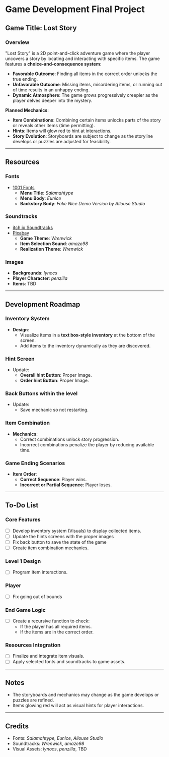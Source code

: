 # Game Development Final Project
## Game Title: **Lost Story**

### Overview
"Lost Story" is a 2D point-and-click adventure game where the player uncovers a story by locating and interacting with specific items. 
The game features a **choice-and-consequence system**:
- **Favorable Outcome**: Finding all items in the correct order unlocks the true ending.
- **Unfavorable Outcome**: Missing items, misordering items, or running out of time results in an unhappy ending.
- **Dynamic Atmosphere**: The game grows progressively creepier as the player delves deeper into the mystery.

**Planned Mechanics**:
- **Item Combinations**: Combining certain items unlocks parts of the story or reveals other items (time permitting).
- **Hints**: Items will glow red to hint at interactions.
- **Story Evolution**: Storyboards are subject to change as the storyline develops or puzzles are adjusted for feasibility.

---

## Resources

### Fonts
- [1001 Fonts](https://www.1001fonts.com/)
  - **Menu Title**: *Salamahtype*
  - **Menu Body**: *Eunice*
  - **Backstory Body**: *Fake Nice Demo Version by Allouse Studio*

### Soundtracks
- [itch.io Soundtracks](https://itch.io/soundtracks)
- [Pixabay](https://pixabay.com/)
  - **Game Theme**: *Wrenwick*
  - **Item Selection Sound**: *amaze98*
  - **Realization Theme**: *Wrenwick*

### Images
- **Backgrounds**: *lynocs*
- **Player Character**: *penzilla*
- **Items**: TBD

---

## Development Roadmap

### Inventory System
- **Design**:
  - Visualize items in a **text box-style inventory** at the bottom of the screen.
  - Add items to the inventory dynamically as they are discovered.

### Hint Screen
- Update:
  - **Overall hint Button**: Proper Image.
  - **Order hint Button**: Proper Image.

### Back Buttons within the level
- Update:
  - Save mechanic so not restarting.

### Item Combination
- **Mechanics**:
  - Correct combinations unlock story progression.
  - Incorrect combinations penalize the player by reducing available time.

### Game Ending Scenarios
- **Item Order**:
  - **Correct Sequence**: Player wins.
  - **Incorrect or Partial Sequence**: Player loses.

---

## To-Do List

### Core Features
- [ ] Develop inventory system (Visuals) to display collected items.
- [ ] Update the hints screens with the proper images
- [ ] Fix back button to save the state of the game
- [ ] Create item combination mechanics.

### Level 1 Design
- [ ] Program item interactions.

### Player
- [ ] Fix going out of bounds 

### End Game Logic
- [ ] Create a recursive function to check:
  - If the player has all required items.
  - If the items are in the correct order.

### Resources Integration
- [ ] Finalize and integrate item visuals.
- [ ] Apply selected fonts and soundtracks to game assets.

---

## Notes
- The storyboards and mechanics may change as the game develops or puzzles are refined.
- Items glowing red will act as visual hints for player interactions.

---

## Credits
- Fonts: *Salamahtype*, *Eunice*, *Allouse Studio*
- Soundtracks: *Wrenwick*, *amaze98*
- Visual Assets: *lynocs*, *penzilla*, TBD
